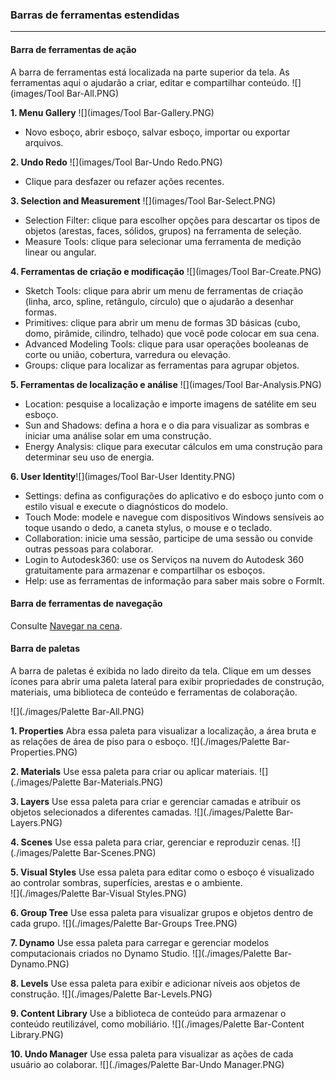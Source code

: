 ### Barras de ferramentas estendidas
---

#### Barra de ferramentas de ação
A barra de ferramentas está localizada na parte superior da tela. As ferramentas aqui o ajudarão a criar, editar e compartilhar conteúdo.
![](images/Tool Bar-All.PNG)

**1. Menu Gallery**
![](images/Tool Bar-Gallery.PNG)
- Novo esboço, abrir esboço, salvar esboço, importar ou exportar arquivos.

**2. Undo Redo**
![](images/Tool Bar-Undo Redo.PNG)
- Clique para desfazer ou refazer ações recentes.

**3. Selection and Measurement**
![](images/Tool Bar-Select.PNG)
- Selection Filter: clique para escolher opções para descartar os tipos de objetos (arestas, faces, sólidos, grupos) na ferramenta de seleção.
- Measure Tools: clique para selecionar uma ferramenta de medição linear ou angular.

**4. Ferramentas de criação e modificação**
![](images/Tool Bar-Create.PNG)
- Sketch Tools: clique para abrir um menu de ferramentas de criação (linha, arco, spline, retângulo, círculo) que o ajudarão a desenhar formas.
- Primitives: clique para abrir um menu de formas 3D básicas (cubo, domo, pirâmide, cilindro, telhado) que você pode colocar em sua cena.
- Advanced Modeling Tools: clique para usar operações booleanas de corte ou união, cobertura, varredura ou elevação.
- Groups: clique para localizar as ferramentas para agrupar objetos.

**5. Ferramentas de localização e análise**
![](images/Tool Bar-Analysis.PNG)
- Location: pesquise a localização e importe imagens de satélite em seu esboço.
- Sun and Shadows: defina a hora e o dia para visualizar as sombras e iniciar uma análise solar em uma construção.
- Energy Analysis: clique para executar cálculos em uma construção para determinar seu uso de energia.

**6. User Identity**![](images/Tool Bar-User Identity.PNG)
- Settings: defina as configurações do aplicativo e do esboço junto com o estilo visual e execute o diagnósticos do modelo.
- Touch Mode: modele e navegue com dispositivos Windows sensíveis ao toque usando o dedo, a caneta stylus, o mouse e o teclado.
- Collaboration: inicie uma sessão, participe de uma sessão ou convide outras pessoas para colaborar.
- Login to Autodesk360: use os Serviços na nuvem do Autodesk 360 gratuitamente para armazenar e compartilhar os esboços.
- Help: use as ferramentas de informação para saber mais sobre o FormIt.

#### Barra de ferramentas de navegação
Consulte [Navegar na cena](../formit-introduction/navigating-the-scene.md).

#### Barra de paletas
A barra de paletas é exibida no lado direito da tela. Clique em um desses ícones para abrir uma paleta lateral para exibir propriedades de construção, materiais, uma biblioteca de conteúdo e ferramentas de colaboração.

![](./images/Palette Bar-All.PNG)

**1. Properties** Abra essa paleta para visualizar a localização, a área bruta e as relações de área de piso para o esboço.
![](./images/Palette Bar-Properties.PNG)

**2. Materials** Use essa paleta para criar ou aplicar materiais.
![](./images/Palette Bar-Materials.PNG)

**3. Layers** Use essa paleta para criar e gerenciar camadas e atribuir os objetos selecionados a diferentes camadas.
![](./images/Palette Bar-Layers.PNG)

**4. Scenes** Use essa paleta para criar, gerenciar e reproduzir cenas.
![](./images/Palette Bar-Scenes.PNG)

**5. Visual Styles** Use essa paleta para editar como o esboço é visualizado ao controlar sombras, superfícies, arestas e o ambiente. <br> ![](./images/Palette Bar-Visual Styles.PNG)

**6. Group Tree** Use essa paleta para visualizar grupos e objetos dentro de cada grupo.
![](./images/Palette Bar-Groups Tree.PNG)

**7. Dynamo** Use essa paleta para carregar e gerenciar modelos computacionais criados no Dynamo Studio.
![](./images/Palette Bar-Dynamo.PNG)

**8. Levels** Use essa paleta para exibir e adicionar níveis aos objetos de construção.
![](./images/Palette Bar-Levels.PNG)

**9. Content Library** Use a biblioteca de conteúdo para armazenar o conteúdo reutilizável, como mobiliário.
![](./images/Palette Bar-Content Library.PNG)

**10. Undo Manager** Use essa paleta para visualizar as ações de cada usuário ao colaborar.
![](./images/Palette Bar-Undo Manager.PNG)